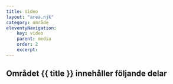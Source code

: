 ```yaml
---
title: Video
layout: "area.njk"
category: område
eleventyNavigation:
    key: video
    parent: media
    order: 2
    excerpt: 
---
```

## Området {{ title }} innehåller följande delar
